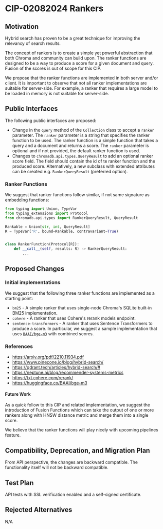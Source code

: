 # CIP-02082024 Rankers

## Motivation

Hybrid search has proven to be a great technique for improving the relevancy of search results.

The concept of rankers is to create a simple yet powerful abstraction that both Chroma and community can build upon. The
ranker functions are designed to be a way to produce a score for a given document and query. Fusion of the scores
is out of scope for this CIP.

We propose that the ranker functions are implemented in both server and/or client. It is important to observe that not
all ranker implementations are suitable for server-side. For example, a ranker that requires a large model to be loaded
in memory is not suitable for server-side.

## Public Interfaces

The following public interfaces are proposed:

- Change in the `query` method of the `Collection` class to accept a `ranker` parameter. The `ranker` parameter is a
  string that specifies the ranker function to be used. The ranker function is a simple function that takes a query and
  a document and returns a score. The `ranker` parameter is optional and if not provided, the default ranker function
  is used.
- Changes to `chromadb.api.types.QueryResult` to add an optional ranker score field. The field should contain the id of
  te ranker function and the produced score. Alternatively, a new subclass with extended attributes can be created
  e.g. `RankerQueryResult` (preferred option).

### Ranker Functions

We suggest that ranker functions follow similar, if not same signature as embedding functions:

```python
from typing import Union, TypeVar
from typing_extensions import Protocol
from chromadb.api.types import RankerQueryResult, QueryResult

Rankable = Union[str, int, QueryResult]
R = TypeVar('R', bound=Rankable, contravariant=True)


class RankerFunction(Protocol[R]):
    def __call__(self, results: R) -> RankerQueryResult:
        ...
```

## Proposed Changes

### Initial implementations

We suggest that the following three ranker functions are implemented as a starting point:

- `bm25` - A simple ranker that uses single-node Chroma's SQLite built-in BM25 implementation.
- `cohere` - A ranker that uses Cohere's rerank models endpoint.
- `sentence-transformers` - A ranker that uses Sentence Transformers to produce a score. In particular, we suggest a
  sample implementation that uses [`BAAI/bge-m3`](https://huggingface.co/BAAI/bge-m3) with combined scores.

### References

- https://arxiv.org/pdf/2210.11934.pdf
- https://www.pinecone.io/blog/hybrid-search/
- https://qdrant.tech/articles/hybrid-search/#
- https://neptune.ai/blog/recommender-systems-metrics
- https://txt.cohere.com/rerank/
- https://huggingface.co/BAAI/bge-m3

#### Future Work

As a quick follow to this CIP and related implementation, we suggest the introduction of Fusion Functions which can take
the output of one or more rankers along with HNSW distance metric and merge them into a single score.

We believe that the ranker functions will play nicely with upcoming pipelines feature.

## Compatibility, Deprecation, and Migration Plan

From API perspective, the changes are backward compatible. The functionality itself will not be backward compatible.

## Test Plan

API tests with SSL verification enabled and a self-signed certificate.

## Rejected Alternatives

N/A